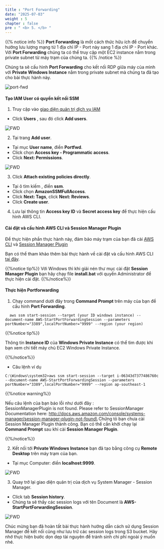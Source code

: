 ```yaml
---
title : "Port Forwarding"
date: "2025-07-03" 
weight : 5 
chapter : false
pre : " <b> 5. </b> "
---
```


{{% notice info %}}
**Port Forwarding** là mốt cách thức hữu ích để chuyển hướng lưu lượng mạng từ 1 địa chỉ IP - Port này sang 1 địa chỉ IP - Port khác. Với **Port Forwarding** chúng ta có thể truy cập một EC2 instance nằm trong private subnet từ máy trạm của chúng ta.
{{% /notice %}}

Chúng ta sẽ cấu hình **Port Forwarding** cho kết nối RDP giữa máy của mình với **Private Windows Instance** nằm trong private subnet mà chúng ta đã tạo cho bài thực hành này.

![port-fwd](/images/arc-04.png) 



#### Tạo IAM User có quyền kết nối SSM

1. Truy cập vào [giao diện quản trị dịch vụ IAM](https://console.aws.amazon.com/iamv2/home)
  + Click **Users** , sau đó click **Add users**.

![FWD](/images/5.fwd/001-fwd.png)

2. Tại trang **Add user**.
  + Tại mục **User name**, điền **Portfwd**.
  + Click chọn **Access key - Programmatic access**.
  + Click **Next: Permissions**.
  
![FWD](/images/5.fwd/002-fwd.png)

3. Click **Attach existing policies directly**.
  + Tại ô tìm kiếm , điền **ssm**.
  + Click chọn **AmazonSSMFullAccess**.
  + Click **Next: Tags**, click **Next: Reviews**.
  + Click **Create user**.

4. Lưu lại thông tin **Access key ID** và **Secret access key** để thực hiện cấu hình AWS CLI.

#### Cài đặt và cấu hình AWS CLI và Session Manager Plugin 
  
Để thực hiện phần thực hành này, đảm bảo máy trạm của bạn đã cài [AWS CLI]() và [Session Manager Plugin](https://docs.aws.amazon.com/systems-manager/latest/userguide/session-manager-working-with-install-plugin.html)

Bạn có thể tham khảo thêm bài thực hành về cài đặt và cấu hình AWS CLI [tại đây](https://000011.awsstudygroup.com/).

{{%notice tip%}}
Với Windows thì khi giải nén thư mục cài đặt **Session Manager Plugin** bạn hãy chạy file **install.bat** với quyền Administrator để thực hiện cài đặt.
{{%/notice%}}

#### Thực hiện Portforwarding 

1. Chạy command dưới đây trong **Command Prompt** trên máy của bạn để cấu hình **Port Forwarding**.

```
  aws ssm start-session --target (your ID windows instance) --document-name AWS-StartPortForwardingSession --parameters portNumber="3389",localPortNumber="9999" --region (your region) 
```
{{%notice tip%}}

Thông tin **Instance ID** của **Windows Private Instance** có thể tìm được khi bạn xem chi tiết máy chủ EC2 Windows Private Instance.

{{%/notice%}}

  + Câu lệnh ví dụ

```
C:\Windows\system32>aws ssm start-session --target i-06343d7377486760c --document-name AWS-StartPortForwardingSession --parameters portNumber="3389",localPortNumber="9999" --region ap-southeast-1
```

{{%notice warning%}}

Nếu câu lệnh của bạn báo lỗi như dưới đây : \
SessionManagerPlugin is not found. Please refer to SessionManager Documentation here: http://docs.aws.amazon.com/console/systems-manager/session-manager-plugin-not-found\
Chứng tỏ bạn chưa cài Session Manager Plugin thành công. Bạn có thể cần khởi chạy lại **Command Prompt** sau khi cài **Session Manager Plugin**.

{{%/notice%}}

2. Kết nối tới **Private Windows Instance** bạn đã tạo bằng công cụ **Remote Desktop** trên máy trạm của bạn.
  + Tại mục Computer: điền **localhost:9999**.


![FWD](/images/5.fwd/003-fwd.png)


3. Quay trở lại giao diện quản trị của dịch vụ System Manager - Session Manager.
  + Click tab **Session history**.
  + Chúng ta sẽ thấy các session logs với tên Document là **AWS-StartPortForwardingSession**.


![FWD](/images/5.fwd/004-fwd.png)


Chúc mừng bạn đã hoàn tất bài thực hành hướng dẫn cách sử dụng Session Manager để kết nối cũng như lưu trữ các session logs trong S3 bucket. Hãy nhớ thực hiện bước dọn dẹp tài nguyên để tránh sinh chi phí ngoài ý muốn nhé.